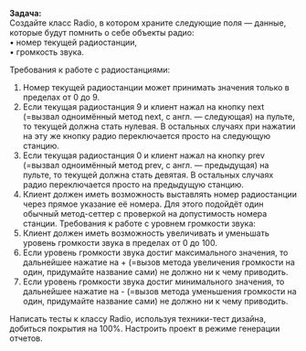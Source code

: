 **Задача:**  
Создайте класс Radio, в котором храните следующие поля — данные, которые будут помнить о себе объекты радио:  
•	номер текущей радиостанции,  
•	громкость звука.  

Требования к работе с радиостанциями:
1.	Номер текущей радиостанции может принимать значения только в пределах от 0 до 9.
2.	Если текущая радиостанция 9 и клиент нажал на кнопку next (=вызвал одноимённый метод next, с англ. — следующая) на пульте, то текущей должна стать нулевая. В остальных случаях при нажатии на эту же кнопку радио переключается просто на следующую станцию.
3.	Если текущая радиостанция 0 и клиент нажал на кнопку prev (=вызвал одноимённый метод prev, с англ. — предыдущая) на пульте, то текущей должна стать девятая. В остальных случаях радио переключается просто на предыдущую станцию.
4.	Клиент должен иметь возможность выставлять номер радиостанции через прямое указание её номера. Для этого подойдёт один обычный метод-сеттер с проверкой на допустимость номера станции.
Требования к работе с уровнем громкости звука:
1.	Клиент должен иметь возможность увеличивать и уменьшать уровень громкости звука в пределах от 0 до 100.
2.	Если уровень громкости звука достиг максимального значения, то дальнейшее нажатие на + (=вызов метода увеличения громкости на один, придумайте название сами) не должно ни к чему приводить.
3.	Если уровень громкости звука достиг минимального значения, то дальнейшее нажатие на - (=вызов метода уменьшения громкости на один, придумайте название сами) не должно ни к чему приводить.

Написать тесты к классу Radio, используя техники-тест дизайна, добиться покрытия на 100%. Настроить проект в режиме генерации отчетов.
